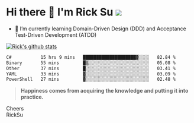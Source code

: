# Hi there 👋 I'm Rick Su ![](https://komarev.com/ghpvc/?username=ricksu978)
<!--
**ricksu978/ricksu978** is a ✨ _special_ ✨ repository because its `README.md` (this file) appears on your GitHub profile.

Here are some ideas to get you started:

- 🔭 I’m currently working on ...
-->
- 🌱 I’m currently learning Domain-Driven Design (DDD) and Acceptance Test-Driven Development (ATDD)
<!--
- 👯 I’m looking to collaborate on ...
- 🤔 I’m looking for help with ...
- 💬 Ask me about ...
- 📫 How to reach me: ...
- 😄 Pronouns: ...
- ⚡ Fun fact: ...
-->
[![Rick's github stats](https://github-readme-stats.vercel.app/api?username=ricksu978&theme=dark)](https://github.com/ricksu978/ricksu978)

<!--START_SECTION:waka-->

```txt
C#           15 hrs 9 mins   ████████████████████▓░░░░   82.84 %
Binary       55 mins         █▒░░░░░░░░░░░░░░░░░░░░░░░   05.08 %
Other        37 mins         █░░░░░░░░░░░░░░░░░░░░░░░░   03.41 %
YAML         33 mins         ▓░░░░░░░░░░░░░░░░░░░░░░░░   03.09 %
PowerShell   27 mins         ▓░░░░░░░░░░░░░░░░░░░░░░░░   02.48 %
```

<!--END_SECTION:waka-->

> **Happiness comes from acquiring the knowledge and putting it into practice.**

Cheers  
RickSu 
